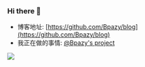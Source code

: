 ### Hi there 👋

* 博客地址: [https://github.com/Bpazy/blog](https://github.com/Bpazy/blog)
* 我正在做的事情: [@Bpazy's project](https://github.com/users/Bpazy/projects/2)


![](https://github-readme-stats.vercel.app/api?username=Bpazy&show_icons=true)
